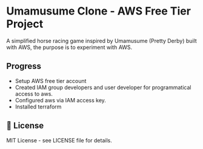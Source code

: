 # Umamusume Clone - AWS Free Tier Project

A simplified horse racing game inspired by Umamusume (Pretty Derby) built with AWS, the purpose is to experiment with AWS.

## Progress
- Setup AWS free tier account
- Created IAM group developers and user developer for programmatical access to aws.
- Configured aws via IAM access key.
- Installed terraform

## 📄 License
MIT License - see LICENSE file for details.